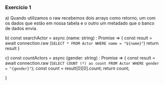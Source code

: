 ### Exercício 1

a) Quando utilizamos o raw recebemos dois arrays como retorno, um com os dados que estão em nossa tabela e o outro um metadado que o banco de dados envia.

b) const searchActor = async (name: string) : Promise<any> => {
  const result = await connection.raw (`
    SELECT * FROM Actor WHERE name = "${name}"
  `)
  return result
}

c) const countActors = async (gender: string) : Promise<any> => {
  const result = await connection.raw (`
    SELECT COUNT (*) as count FROM Actor WHERE gender = "{gender}"
  `);
  const count = result[0][0].count;
  return count;
 
}